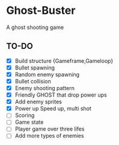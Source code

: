 # Ghost-Buster

A ghost shooting game

## TO-DO

- [x] Build structure {Gameframe,Gameloop}
- [x] Bullet spawning
- [x] Random enemy spawning
- [x] Bullet collision
- [x] Enemy shooting pattern
- [x] Friendly GHOST that drop power ups
- [x] Add enemy sprites 
- [x] Power up Speed up, multi shot
- [ ] Scoring
- [ ] Game state
- [ ] Player game over three lifes
- [ ] Add more types of enemies

